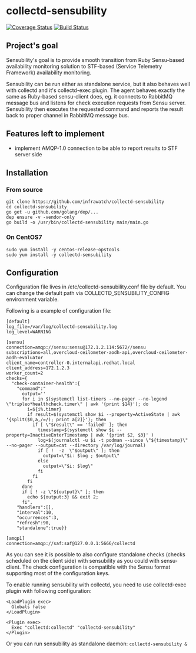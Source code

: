 # collectd-sensubility

[![Coverage Status](https://coveralls.io/repos/github/infrawatch/collectd-sensubility/badge.svg?branch=master)](https://coveralls.io/github/infrawatch/collectd-sensubility?branch=master)
[![Build Status](https://travis-ci.org/infrawatch/collectd-sensubility.svg?branch=master)](https://travis-ci.org/infrawatch/collectd-sensubility)

## Project's goal

Sensubility's goal is to provide smooth transition from Ruby Sensu-based availability monitoring solution to STF-based
(Service Telemetry Framework) availability monitoring.

Sensubility can be run either as standalone service, but it also behaves well with collectd and it's collectd-exec plugin.
The agent behaves exactly the same as Ruby-based sensu-client does, eg. it connects to RabbitMQ message bus and listens
for check execution requests from Sensu server. Sensubility then executes the requested command and reports the result back
to proper channel in RabbitMQ message bus.

## Features left to implement
  - implement AMQP-1.0 connection to be able to report results to STF server side

## Installation

### From source
```
git clone https://github.com/infrawatch/collectd-sensubility
cd collectd-sensubility
go get -u github.com/golang/dep/...
dep ensure -v -vendor-only
go build -o /usr/bin/collectd-sensubility main/main.go
```

### On CentOS7
```
sudo yum install -y centos-release-opstools
sudo yum install -y collectd-sensubility
```

## Configuration

Configuration file lives in /etc/collectd-sensubility.conf file by default. You can change the default path
via COLLECTD_SENSUBILITY_CONFIG environment variable.

Following is a example of configuration file:

```
[default]
log_file=/var/log/collectd-sensubility.log
log_level=WARNING

[sensu]
connection=amqp://sensu:sensu@172.1.2.114:5672//sensu
subscriptions=all,overcloud-ceilometer-aodh-api,overcloud-ceilometer-aodh-evaluator
client_name=controller-0.internalapi.redhat.local
client_address=172.1.2.3
worker_count=2
checks={
  "check-container-health":{
    "command":"
      output=''
      for i in $(systemctl list-timers --no-pager --no-legend \"tripleo*healthcheck.timer\" | awk '{print $14}'); do
        i=${i%.timer}
        if result=$(systemctl show $i --property=ActiveState | awk '{split($0,a,/=/); print a[2]}'); then
          if [ \"$result\" == 'failed' ]; then
            timestamp=$(systemctl show $i --property=InactiveEnterTimestamp | awk '{print $2, $3}' )
            log=$(journalctl -u $i -t podman --since \"${timestamp}\" --no-pager --output=cat --directory /var/log/journal)
            if [ !  -z  \"$output\" ]; then
              output=\"$i: $log ; $output\"
            else
              output=\"$i: $log\"
            fi
          fi
        fi
      done
      if [ ! -z \"${output}\" ]; then
        echo ${output:3} && exit 2;
      fi",
    "handlers":[],
    "interval":10,
    "occurrences":3,
    "refresh":90,
    "standalone":true}}

[amqp1]
connection=amqp://saf:saf@127.0.0.1:5666/collectd
```

As you can see it is possible to also configure standalone checks (checks scheduled on the client side) with sensubility as you could with sensu-client.
The check configuration is compatible with the Sensu format supporting most of the configuration keys.

To enable running sensubility with collectd, you need to use collectd-exec plugin with following configuration:

```
<LoadPlugin exec>
  Globals false
</LoadPlugin>

<Plugin exec>
  Exec "collectd:collectd" "collectd-sensubility"
</Plugin>
```

Or you can run sensubility as standalone daemon: `collectd-sensubility &`
